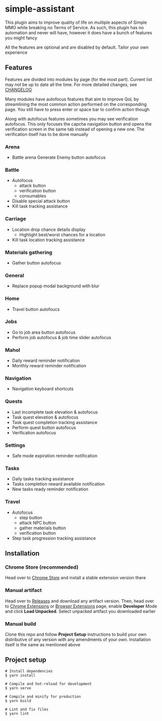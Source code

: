 # simple-assistant

This plugin aims to improve quality of life on multiple aspects of Simple MMO
while breaking no Terms of Service. As such, this plugin has no automation
and never will have, however it does have a bunch of features you might fancy

All the features are optional and are disabled by default. Tailor your own experience

## Features

Features are divided into modules by page (for the most part). Current list may not be up to date
all the time. For more detailed changes, see [CHANGELOG](/CHANGELOG.md)

Many modules have autofocus features that aim to improve QoL by streamlining the most common action
performed on the corresponding page. You still have to press enter or space bar to confirm action though

Along with autofocus features sometimes you may see verification autofocus. This only focuses the capcha navigation
button and opens the verification screen in the same tab instead of opening a new one. The verification itself
has to be done manually

### Arena

* Battle arena Generate Enemy button autofocus

### Battle

* Autofocus
  * attack button
  * verification button
  * consumables
* Disable special attack button
* Kill task tracking assistance

### Carriage

* Location drop chance details display
  * Highlight best/worst chances for a location
* Kill task location tracking assistance

### Materials gathering

* Gather button autofocus

### General

* Replace popup modal background with blur

### Home

* Travel button autofoucs

### Jobs

* Go to job area button autofocus
* Perform job autofocus & job time slider autofocus

### Mahol

* Daily reward reminder notification
* Monthly reward reminder notification

### Navigation

* Navigation keyboard shortcuts

### Quests

* Last incomplete task elevation & autofocus
* Task quest elevation & autofocus
* Task quest completion tracking assistance
* Perform quest button autofocus
* Verification autofocus

### Settings

* Safe mode expiration reminder notification

### Tasks

* Daily tasks tracking assistance
* Tasks completion reward available notification
* New tasks ready reminder notification

### Travel

* Autofocus
  * step button
  * attack NPC button
  * gather materials button
  * verification button
* Step task progression tracking assistance

## Installation

### Chrome Store (recommended)

Head over to [Chrome Store](https://chrome.google.com/webstore/detail/simple-assistant/dpljccfbkelkodmmbnahgimhombjemll?hl=en&authuser=0)
and install a stable extension version there

### Manual artifact

Head over to [Releases](https://github.com/SugarF0x/simple-assistant/releases) and download any artifact version.
Then, head over to [Chrome Extensions](chrome://extensions/) or [Browser Extensions](browser://extensions/) page,
enable **Developer** Mode and click **Load Unpacked**. Select unpacked artifact you downloaded earlier

### Manual build

Clone this repo and follow **Project Setup** instructions to build your own distributive of
any version with any amendments of your own. Installation itself is the same as mentioned above

## Project setup
```
# Install dependencies
$ yarn install

# Compile and hot-reload for development
$ yarn serve

# Compile and minify for production
$ yarn build

# Lint and fix files
$ yarn lint
```
